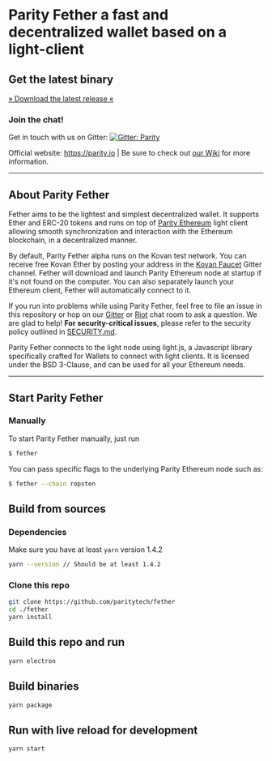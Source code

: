 # Parity Fether a fast and decentralized wallet based on a light-client

## Get the latest binary

[» Download the latest release «](https://github.com/paritytech/fether/releases)


### Join the chat!

Get in touch with us on Gitter:
[![Gitter: Parity](https://img.shields.io/badge/gitter-parity-4AB495.svg)](https://gitter.im/paritytech/parity)


Official website: https://parity.io | Be sure to check out [our Wiki](https://wiki.parity.io) for more information.

----

## About Parity Fether

Fether aims to be the lightest and simplest decentralized wallet. It supports Ether and ERC-20 tokens and runs on top of [Parity Ethereum](https://github.com/paritytech/parity) light client allowing smooth synchronization and interaction with the Ethereum blockchain, in a decentralized manner.

By default, Parity Fether alpha runs on the Kovan test network. You can receive free Kovan Ether by posting your address in the [Kovan Faucet](https://gitter.im/kovan-testnet/faucet) Gitter channel. Fether will download and launch Parity Ethereum node at startup if it's not found on the computer. You can also separately launch your Ethereum client, Fether will automatically connect to it.

If you run into problems while using Parity Fether, feel free to file an issue in this repository or hop on our [Gitter](https://gitter.im/paritytech/parity) or [Riot](https://riot.im/app/#/group/+parity:matrix.parity.io) chat room to ask a question. We are glad to help! **For security-critical issues**, please refer to the security policy outlined in [SECURITY.md](https://github.com/paritytech/parity/blob/master/SECURITY.md).

Parity Fether connects to the light node using light.js, a Javascript library specifically crafted for Wallets to connect with light clients. It is licensed under the BSD 3-Clause, and can be used for all your Ethereum needs.

----

## Start Parity Fether

### Manually

To start Parity Fether manually, just run

```bash
$ fether
```
You can pass specific flags to the underlying Parity Ethereum node such as:

```bash
$ fether --chain ropsten
```

## Build from sources


### Dependencies
Make sure you have at least `yarn` version 1.4.2

```bash
yarn --version // Should be at least 1.4.2
```
### Clone this repo

```bash
git clone https://github.com/paritytech/fether
cd ./fether
yarn install
```

## Build this repo and run

```bash
yarn electron
```

## Build binaries

```bash
yarn package
```

## Run with live reload for development

```bash
yarn start
```
